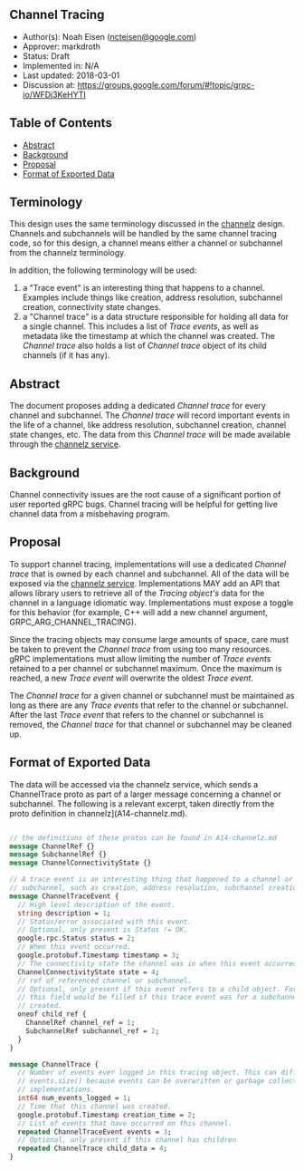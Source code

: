 Channel Tracing
----
* Author(s): Noah Eisen (ncteisen@google.com)
* Approver: markdroth
* Status: Draft
* Implemented in: N/A
* Last updated: 2018-03-01
* Discussion at: https://groups.google.com/forum/#!topic/grpc-io/WFDj3KeHYTI

## Table of Contents

  * [Abstract](#abstract)
  * [Background](#background)
  * [Proposal](#proposal)
  * [Format of Exported Data](#format-of-exported-data)

## Terminology

This design uses the same terminology discussed in the [channelz](A14-channelz.md) design. Channels and subchannels will be handled by the same channel tracing code, so for this design, a channel means either a channel or subchannel from the channelz terminology.

In addition, the following terminology will be used:

1.  a "Trace event" is an interesting thing that happens to a channel. Examples include things like creation, address resolution, subchannel creation, connectivity state changes.
2.  a "Channel trace" is a data structure responsible for holding all data for a single channel. This includes a list of _Trace events_, as well as metadata like the timestamp at which the channel was created. The _Channel trace_ also holds a list of _Channel trace_ object of its child channels (if it has any).

## Abstract

The document proposes adding a dedicated _Channel trace_ for every channel and subchannel. The _Channel trace_ will record important events in the life of a channel, like address resolution, subchannel creation, channel state changes, etc. The data from this _Channel trace_ will be made available through the [channelz service](A14-channelz.md).

## Background

Channel connectivity issues are the root cause of a significant portion of user reported gRPC bugs. Channel tracing will be helpful for getting live channel data from a misbehaving program.

## Proposal

To support channel tracing, implementations will use a dedicated _Channel trace_ that is owned by each channel and subchannel. All of the data will be exposed via the [channelz service](A14-channelz.md). Implementations MAY add an API that allows library users to retrieve all of the _Tracing object's_ data for the channel in a language idiomatic way. Implementations must expose a toggle for this behavior (for example, C++ will add a new channel argument, GRPC_ARG_CHANNEL_TRACING).

Since the tracing objects may consume large amounts of space, care must be taken to prevent the _Channel trace_ from using too many resources. gRPC implementations must allow limiting the number of _Trace events_ retained to a per channel or subchannel maximum. Once the maximum is reached, a new _Trace event_ will overwrite the oldest _Trace event_.

The _Channel trace_ for a given channel or subchannel must be maintained as long as there are any _Trace events_ that refer to the channel or subchannel. After the last _Trace event_ that refers to the channel or subchannel is removed, the _Channel trace_ for that channel or subchannel may be cleaned up.


## Format of Exported Data

The data will be accessed via the channelz service, which sends a ChannelTrace proto as part of a larger message concerning a channel or subchannel. The following is a relevant excerpt, taken directly from the proto definition in channelz](A14-channelz.md).

```proto

// the definitions of these protos can be found in A14-channelz.md
message ChannelRef {}
message SubchannelRef {}
message ChannelConnectivityState {}

// A trace event is an interesting thing that happened to a channel or
// subchannel, such as creation, address resolution, subchannel creation, etc.
message ChannelTraceEvent {
  // High level description of the event.
  string description = 1;
  // Status/error associated with this event.
  // Optional, only present is Status != OK. 
  google.rpc.Status status = 2;
  // When this event occurred.
  google.protobuf.Timestamp timestamp = 3;
  // The connectivity state the channel was in when this event occurred.
  ChannelConnectivityState state = 4;
  // ref of referenced channel or subchannel.
  // Optional, only present if this event refers to a child object. For example,
  // this field would be filled if this trace event was for a subchannel being
  // created.
  oneof child_ref {
    ChannelRef channel_ref = 1;
    SubchannelRef subchannel_ref = 2;
  }
}

message ChannelTrace {
  // Number of events ever logged in this tracing object. This can differ from
  // events.size() because events can be overwritten or garbage collected by
  // implementations.
  int64 num_events_logged = 1;
  // Time that this channel was created.
  google.protobuf.Timestamp creation_time = 2;
  // List of events that have occurred on this channel.
  repeated ChannelTraceEvent events = 3;
  // Optional, only present if this channel has children
  repeated ChannelTrace child_data = 4;
}
```
